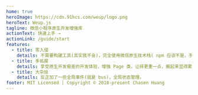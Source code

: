 ```yaml
---
home: true
heroImage: https://cdn.91hcs.com/weup/logo.png
heroText: Weup.js
tagline: 微信小程序原生开发增强库
actionText: 快速上手 →
actionLink: /guide/start
features:
  - title: 零入侵
    details: 不需要构建工具(其实我不会)，完全使用微信原生技术栈( npm 应该不是，手动狗头)。
  - title: 多拓展
    details: 享受原生开发极差的开发体验，增强 Page 类，让砖更重一点，搬起来显得累一点。
  - title: 大杂烩
    details: 反正加了一些全局事件(就是 bus)，全局状态管理。
footer: MIT Licensed | Copyright © 2018-present Chasen Huang
---
```

